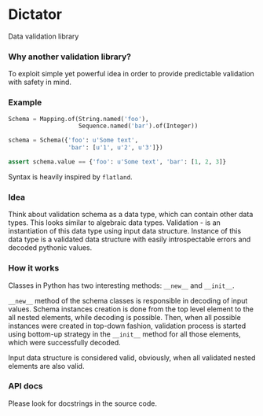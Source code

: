 # Dictator

Data validation library

### Why another validation library?

To exploit simple yet powerful idea in order to provide predictable validation
with safety in mind.

### Example

```python
Schema = Mapping.of(String.named('foo'),
                    Sequence.named('bar').of(Integer))

schema = Schema({'foo': u'Some text',
                 'bar': [u'1', u'2', u'3']})

assert schema.value == {'foo': u'Some text', 'bar': [1, 2, 3]}
```

Syntax is heavily inspired by `flatland`. 

### Idea

Think about validation schema as a data type, which can contain other
data types. This looks similar to algebraic data types. Validation - is an
instantiation of this data type using input data structure. Instance of this
data type is a validated data structure with easily introspectable errors
and decoded pythonic values.

### How it works

Classes in Python has two interesting methods: `__new__` and `__init__`.

`__new__` method of the schema classes is responsible in decoding of input
values. Schema instances creation is done from the top level element to the
all nested elements, while decoding is possible. Then, when all possible
instances were created in top-down fashion, validation process is started
using bottom-up strategy in the `__init__` method for all those elements,
which were successfully decoded.

Input data structure is considered valid, obviously, when all validated nested
elements are also valid.

### API docs

Please look for docstrings in the source code.
